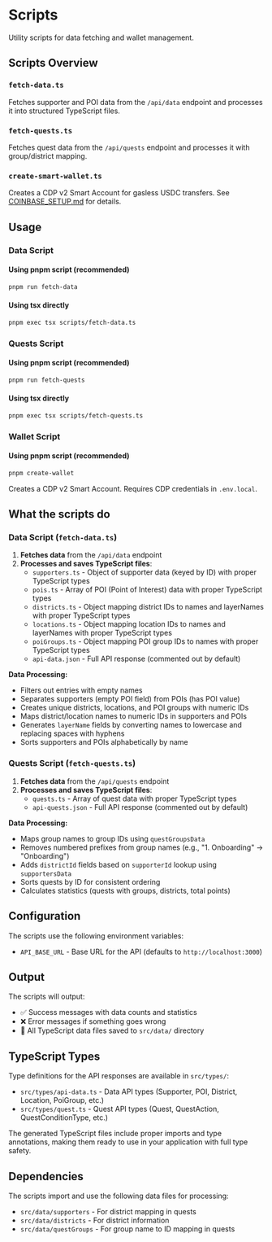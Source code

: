 # Scripts

Utility scripts for data fetching and wallet management.

## Scripts Overview

### `fetch-data.ts`

Fetches supporter and POI data from the `/api/data` endpoint and processes it into structured TypeScript files.

### `fetch-quests.ts`

Fetches quest data from the `/api/quests` endpoint and processes it with group/district mapping.

### `create-smart-wallet.ts`

Creates a CDP v2 Smart Account for gasless USDC transfers. See [COINBASE_SETUP.md](../COINBASE_SETUP.md) for details.

## Usage

### Data Script

#### Using pnpm script (recommended)

```bash
pnpm run fetch-data
```

#### Using tsx directly

```bash
pnpm exec tsx scripts/fetch-data.ts
```

### Quests Script

#### Using pnpm script (recommended)

```bash
pnpm run fetch-quests
```

#### Using tsx directly

```bash
pnpm exec tsx scripts/fetch-quests.ts
```

### Wallet Script

#### Using pnpm script (recommended)

```bash
pnpm create-wallet
```

Creates a CDP v2 Smart Account. Requires CDP credentials in `.env.local`.

## What the scripts do

### Data Script (`fetch-data.ts`)

1. **Fetches data** from the `/api/data` endpoint
2. **Processes and saves TypeScript files**:
   - `supporters.ts` - Object of supporter data (keyed by ID) with proper TypeScript types
   - `pois.ts` - Array of POI (Point of Interest) data with proper TypeScript types
   - `districts.ts` - Object mapping district IDs to names and layerNames with proper TypeScript types
   - `locations.ts` - Object mapping location IDs to names and layerNames with proper TypeScript types
   - `poiGroups.ts` - Object mapping POI group IDs to names with proper TypeScript types
   - `api-data.json` - Full API response (commented out by default)

**Data Processing:**

- Filters out entries with empty names
- Separates supporters (empty POI field) from POIs (has POI value)
- Creates unique districts, locations, and POI groups with numeric IDs
- Maps district/location names to numeric IDs in supporters and POIs
- Generates `layerName` fields by converting names to lowercase and replacing spaces with hyphens
- Sorts supporters and POIs alphabetically by name

### Quests Script (`fetch-quests.ts`)

1. **Fetches data** from the `/api/quests` endpoint
2. **Processes and saves TypeScript files**:
   - `quests.ts` - Array of quest data with proper TypeScript types
   - `api-quests.json` - Full API response (commented out by default)

**Data Processing:**

- Maps group names to group IDs using `questGroupsData`
- Removes numbered prefixes from group names (e.g., "1. Onboarding" → "Onboarding")
- Adds `districtId` fields based on `supporterId` lookup using `supportersData`
- Sorts quests by ID for consistent ordering
- Calculates statistics (quests with groups, districts, total points)

## Configuration

The scripts use the following environment variables:

- `API_BASE_URL` - Base URL for the API (defaults to `http://localhost:3000`)

## Output

The scripts will output:

- ✅ Success messages with data counts and statistics
- ❌ Error messages if something goes wrong
- 📁 All TypeScript data files saved to `src/data/` directory

## TypeScript Types

Type definitions for the API responses are available in `src/types/`:

- `src/types/api-data.ts` - Data API types (Supporter, POI, District, Location, PoiGroup, etc.)
- `src/types/quest.ts` - Quest API types (Quest, QuestAction, QuestConditionType, etc.)

The generated TypeScript files include proper imports and type annotations, making them ready to use in your application with full type safety.

## Dependencies

The scripts import and use the following data files for processing:

- `src/data/supporters` - For district mapping in quests
- `src/data/districts` - For district information
- `src/data/questGroups` - For group name to ID mapping in quests
